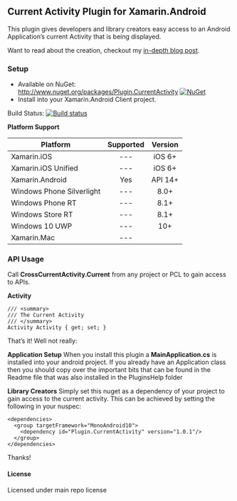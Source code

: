 ## Current Activity Plugin for Xamarin.Android

This plugin gives developers and library creators easy access to an Android Application’s current Activity that is being displayed.

Want to read about the creation, checkout my [in-depth blog post](http://motzcod.es/post/133609925342/access-the-current-android-activity-from-anywhere).


### Setup
* Available on NuGet: http://www.nuget.org/packages/Plugin.CurrentActivity [![NuGet](https://img.shields.io/nuget/v/Plugin.CurrentActivity.svg?label=NuGet)](https://www.nuget.org/packages/Plugin.CurrentActivity/)
* Install into your Xamarin.Android Client project.

Build Status: [![Build status](https://ci.appveyor.com/api/projects/status/695dpbplb9x2sbta?svg=true)](https://ci.appveyor.com/project/JamesMontemagno/currentactivityplugin)

**Platform Support**

|Platform|Supported|Version|
| ------------------- | :-----------: | :------------------: |
|Xamarin.iOS|---|iOS 6+|
|Xamarin.iOS Unified|---|iOS 6+|
|Xamarin.Android|Yes|API 14+|
|Windows Phone Silverlight|---|8.0+|
|Windows Phone RT|---|8.1+|
|Windows Store RT|---|8.1+|
|Windows 10 UWP|---|10+|
|Xamarin.Mac|---||


### API Usage

Call **CrossCurrentActivity.Current** from any project or PCL to gain access to APIs.


**Activity**
```
/// <summary>
/// The Current Activity
/// </summary>
Activity Activity { get; set; }
```

That’s it! Well not really:

**Application Setup**
When you install this plugin a **MainApplication.cs** is installed into your android project. If you already have an Application class then you should copy over the important bits that can be found in the Readme file that was also installed in the PluginsHelp folder


**Library Creators**
Simply set this nuget as a dependency of your project to gain access to the current activity. This can be achieved by setting the following in your nuspec:

```
<dependencies>
  <group targetFramework="MonoAndroid10">
    <dependency id="Plugin.CurrentActivity" version="1.0.1"/>
  </group>
</dependencies>
```


Thanks!

#### License
Licensed under main repo license
